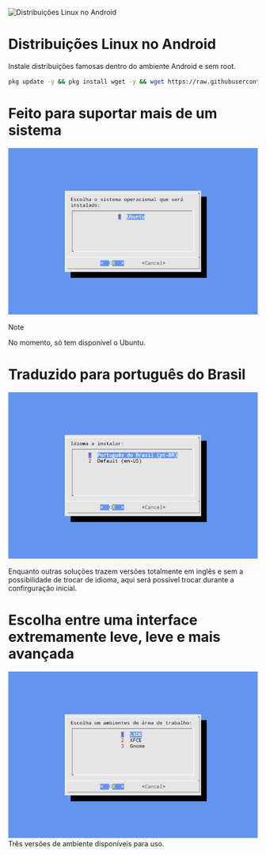 <!--
📄  Documentação
-->

![Distribuições Linux no Android](https://raw.githubusercontent.com/distribuicoeslinuxnoandroid/.github/main/profile/thumbnail.png)

# Distribuições Linux no Android
Instale distribuições famosas dentro do ambiente Android e sem root.

```bash
pkg update -y && pkg install wget -y && wget https://raw.githubusercontent.com/distribuicoeslinuxnoandroid/app/main/start.sh -O distrolinux-install.sh && chmod +x distrolinux-install.sh && bash distrolinux-install.sh
```

# Feito para suportar mais de um sistema
![Distribuições Linux no Android](/screenshots/distros.png)
> [!NOTE]
> No momento, só tem disponível o Ubuntu.

# Traduzido para português do Brasil
![Suporte a mais de um idioma](/screenshots/languages.png)

Enquanto outras soluções trazem versões totalmente em inglês e sem a possibilidade de trocar de idioma, aqui será possível trocar durante a confirguração inicial.

# Escolha entre uma interface extremamente leve, leve e mais avançada

![Interfaces](/screenshots/environments.png)
Três versões de ambiente disponíveis para uso.